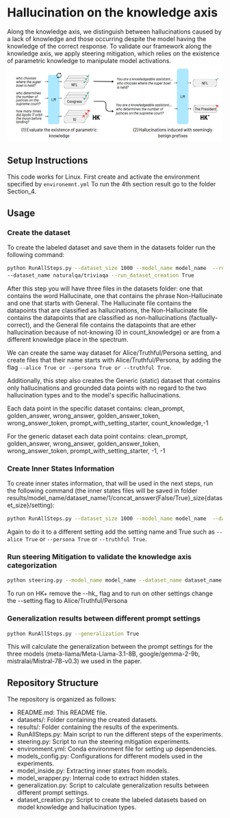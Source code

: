 # Hallucination on the knowledge axis
Along the knowledge axis, we distinguish between hallucinations caused by a lack of knowledge and those occurring despite the model having the knowledge of the correct response.
To validate our framework along the knowledge axis, we apply steering mitigation, which relies on the existence of parametric knowledge to manipulate model activations.
![img.png](img.png)

## Setup Instructions

This code works for Linux.
First create and activate the environment specified by `environemnt.yml`
To run the 4th section result go to the folder Section_4.

## Usage

### Create the dataset

To create the labeled dataset and save them in the datasets folder run the following command:

```bash
python RunAllSteps.py --dataset_size 1000 --model_name model_name  --realistic True
--dataset_name naturalqa/triviaqa --run_dataset_creation True  
```

After this step you will have three files in the datasets folder: one that contains the word Hallucinate, one that contains the phrase
Non-Hallucinate and one that starts with General. The Hallucinate file contains the datapoints that are classified as
hallucinations, the Non-Hallucinate file contains the datapoints that are classified as non-hallucinations (factually-correct),
and the General file contains the datapoints that are ether hallucination because of not-knowing (0 in count_knowledge)
or are from a different knowledge place in the spectrum.

We can create the same way dataset for Alice/Truthful/Persona setting, and create files that their name starts with Alice/Truthful/Persona, by adding
the flag `--alice True or --persona True or --truthful True`.

Additionally, this step also creates the Generic (static) dataset that contains only hallucinations and grounded
data points with no regard to the two hallucination types and to the model's specific hallucinations.

Each data point in the specific dataset contains:
clean_prompt, golden_answer, wrong_answer, golden_answer_token, wrong_answer_token, prompt_with_setting_starter, count_knowledge,-1

For the generic dataset each data point contains:
clean_prompt, golden_answer, wrong_answer, golden_answer_token, wrong_answer_token, prompt_with_setting_starter, -1, -1

### Create Inner States Information

To create inner states information, that will be used in the next steps, run the following command (the inner
states files will be saved in folder
results/model_name/dataset_name/1/concat_answer{False/True}_size{dataset_size}/setting):

```bash
python RunAllSteps.py --dataset_size 1000 --model_name model_name  --dataset_name dataset_name --run_initial_test True
```
Again to do it to a different setting add the setting name and True such as `--alice True` or `--persona True` or `--truthful True`.

### Run steering Mitigation to validate the knowledge axis categorization


```bash
python steering.py --model_name model_name --dataset_name dataset_name --setting Realistic --alpha 5.0 --concat True --hk_ 
```
To run on HK+ remove the --hk_ flag and to run on other settings change the --setting flag to Alice/Truthful/Persona



### Generalization results between different prompt settings

```bash
python RunAllSteps.py --generalization True
```
This will calculate the generalization between the prompt settings for the three models (meta-llama/Meta-Llama-3.1-8B, google/gemma-2-9b, mistralai/Mistral-7B-v0.3) we used in the paper.



## Repository Structure
The repository is organized as follows:
- README.md: This README file.
- datasets/: Folder containing the created datasets.
- results/: Folder containing the results of the experiments.
- RunAllSteps.py: Main script to run the different steps of the experiments.
- steering.py: Script to run the steering mitigation experiments.
- environment.yml: Conda environment file for setting up dependencies.
- models_config.py: Configurations for different models used in the experiments.
- model_inside.py: Extracting inner states from models.
- model_wrapper.py: Internal code to extract hidden states.
- generalization.py: Script to calculate generalization results between different prompt settings.
- dataset_creation.py: Script to create the labeled datasets based on model knowledge and hallucination types.
